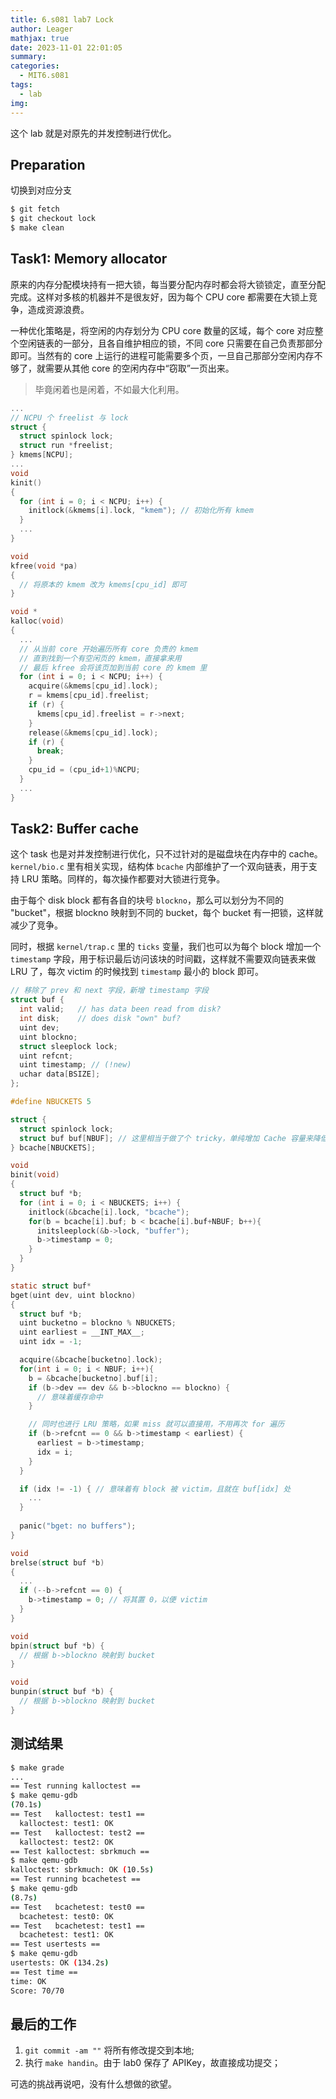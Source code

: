 ```yaml
---
title: 6.s081 lab7 Lock
author: Leager
mathjax: true
date: 2023-11-01 22:01:05
summary:
categories:
  - MIT6.s081
tags:
  - lab
img:
---
```


这个 lab 就是对原先的并发控制进行优化。

<!--more-->

## Preparation

切换到对应分支

```bash
$ git fetch
$ git checkout lock
$ make clean
```

## Task1: Memory allocator

原来的内存分配模块持有一把大锁，每当要分配内存时都会将大锁锁定，直至分配完成。这样对多核的机器并不是很友好，因为每个 CPU core 都需要在大锁上竞争，造成资源浪费。

一种优化策略是，将空闲的内存划分为 CPU core 数量的区域，每个 core 对应整个空闲链表的一部分，且各自维护相应的锁，不同 core 只需要在自己负责那部分即可。当然有的 core 上运行的进程可能需要多个页，一旦自己那部分空闲内存不够了，就需要从其他 core 的空闲内存中“窃取”一页出来。

> 毕竟闲着也是闲着，不如最大化利用。

```C kernel/kalloc.c
...
// NCPU 个 freelist 与 lock
struct {
  struct spinlock lock;
  struct run *freelist;
} kmems[NCPU];
...
void
kinit()
{
  for (int i = 0; i < NCPU; i++) {
    initlock(&kmems[i].lock, "kmem"); // 初始化所有 kmem
  }
  ...
}

void
kfree(void *pa)
{
  // 将原本的 kmem 改为 kmems[cpu_id] 即可
}

void *
kalloc(void)
{
  ...
  // 从当前 core 开始遍历所有 core 负责的 kmem
  // 直到找到一个有空闲页的 kmem，直接拿来用
  // 最后 kfree 会将该页加到当前 core 的 kmem 里
  for (int i = 0; i < NCPU; i++) { 
    acquire(&kmems[cpu_id].lock);
    r = kmems[cpu_id].freelist;
    if (r) {
      kmems[cpu_id].freelist = r->next;
    }
    release(&kmems[cpu_id].lock);
    if (r) {
      break;
    }
    cpu_id = (cpu_id+1)%NCPU;
  }
  ...
}
```

## Task2: Buffer cache

这个 task 也是对并发控制进行优化，只不过针对的是磁盘块在内存中的 cache。`kernel/bio.c` 里有相关实现，结构体 `bcache` 内部维护了一个双向链表，用于支持 LRU 策略。同样的，每次操作都要对大锁进行竞争。

由于每个 disk block 都有各自的块号 `blockno`，那么可以划分为不同的 "bucket"，根据 blockno 映射到不同的 bucket，每个 bucket 有一把锁，这样就减少了竞争。

同时，根据 `kernel/trap.c` 里的 `ticks` 变量，我们也可以为每个 block 增加一个 `timestamp` 字段，用于标识最后访问该块的时间戳，这样就不需要双向链表来做 LRU 了，每次 victim 的时候找到 `timestamp` 最小的 block 即可。

```C kernel/buf.h
// 移除了 prev 和 next 字段，新增 timestamp 字段
struct buf {
  int valid;   // has data been read from disk?
  int disk;    // does disk "own" buf?
  uint dev;
  uint blockno;
  struct sleeplock lock;
  uint refcnt;
  uint timestamp; // (!new)
  uchar data[BSIZE];
};
```

```C kernel/bio.c
#define NBUCKETS 5

struct {
  struct spinlock lock;
  struct buf buf[NBUF]; // 这里相当于做了个 tricky，单纯增加 Cache 容量来降低 miss 概率
} bcache[NBUCKETS];

void
binit(void)
{
  struct buf *b;
  for (int i = 0; i < NBUCKETS; i++) {
    initlock(&bcache[i].lock, "bcache");
    for(b = bcache[i].buf; b < bcache[i].buf+NBUF; b++){
      initsleeplock(&b->lock, "buffer");
      b->timestamp = 0;
    }
  }
}

static struct buf*
bget(uint dev, uint blockno)
{
  struct buf *b;
  uint bucketno = blockno % NBUCKETS;
  uint earliest = __INT_MAX__;
  uint idx = -1;

  acquire(&bcache[bucketno].lock);
  for(int i = 0; i < NBUF; i++){
    b = &bcache[bucketno].buf[i];
    if (b->dev == dev && b->blockno == blockno) {
      // 意味着缓存命中
    }

    // 同时也进行 LRU 策略，如果 miss 就可以直接用，不用再次 for 遍历
    if (b->refcnt == 0 && b->timestamp < earliest) {
      earliest = b->timestamp;
      idx = i;
    }
  }

  if (idx != -1) { // 意味着有 block 被 victim，且就在 buf[idx] 处
    ...
  }
  
  panic("bget: no buffers");
}

void
brelse(struct buf *b)
{
  ...
  if (--b->refcnt == 0) {
    b->timestamp = 0; // 将其置 0，以便 victim
  }
}

void
bpin(struct buf *b) {
  // 根据 b->blockno 映射到 bucket
}

void
bunpin(struct buf *b) {
  // 根据 b->blockno 映射到 bucket
}
```

## 测试结果

```bash
$ make grade
...
== Test running kalloctest == 
$ make qemu-gdb
(70.1s) 
== Test   kalloctest: test1 == 
  kalloctest: test1: OK 
== Test   kalloctest: test2 == 
  kalloctest: test2: OK 
== Test kalloctest: sbrkmuch == 
$ make qemu-gdb
kalloctest: sbrkmuch: OK (10.5s) 
== Test running bcachetest == 
$ make qemu-gdb
(8.7s) 
== Test   bcachetest: test0 == 
  bcachetest: test0: OK 
== Test   bcachetest: test1 == 
  bcachetest: test1: OK 
== Test usertests == 
$ make qemu-gdb
usertests: OK (134.2s) 
== Test time == 
time: OK 
Score: 70/70
```

## 最后的工作

1. `git commit -am ""` 将所有修改提交到本地;
2. 执行 `make handin`。由于 lab0 保存了 APIKey，故直接成功提交；

可选的挑战再说吧，没有什么想做的欲望。